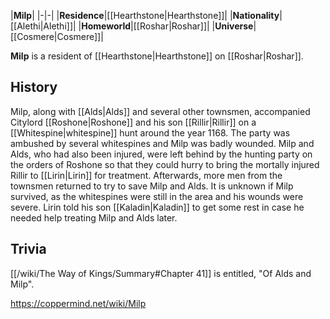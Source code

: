 |**Milp**|
|-|-|
|**Residence**|[[Hearthstone\|Hearthstone]]|
|**Nationality**|[[Alethi\|Alethi]]|
|**Homeworld**|[[Roshar\|Roshar]]|
|**Universe**|[[Cosmere\|Cosmere]]|

**Milp** is a resident of [[Hearthstone\|Hearthstone]] on [[Roshar\|Roshar]].

## History
Milp, along with [[Alds\|Alds]] and several other townsmen, accompanied Citylord [[Roshone\|Roshone]] and his son [[Rillir\|Rillir]] on a [[Whitespine\|whitespine]] hunt around the year 1168. The party was ambushed by several whitespines and Milp was badly wounded. Milp and Alds, who had also been injured, were left behind by the hunting party on the orders of Roshone so that they could hurry to bring the mortally injured Rillir to [[Lirin\|Lirin]] for treatment. Afterwards, more men from the townsmen returned to try to save Milp and Alds. It is unknown if Milp survived, as the whitespines were still in the area and his wounds were severe. Lirin told his son [[Kaladin\|Kaladin]] to get some rest in case he needed help treating Milp and Alds later.

## Trivia
[[/wiki/The Way of Kings/Summary#Chapter 41]] is entitled, "Of Alds and Milp".


https://coppermind.net/wiki/Milp